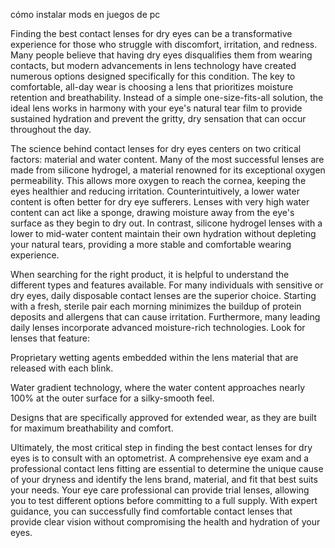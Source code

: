 cómo instalar mods en juegos de pc


Finding the best contact lenses for dry eyes can be a transformative experience for those who struggle with discomfort, irritation, and redness. Many people believe that having dry eyes disqualifies them from wearing contacts, but modern advancements in lens technology have created numerous options designed specifically for this condition. The key to comfortable, all-day wear is choosing a lens that prioritizes moisture retention and breathability. Instead of a simple one-size-fits-all solution, the ideal lens works in harmony with your eye's natural tear film to provide sustained hydration and prevent the gritty, dry sensation that can occur throughout the day.



The science behind contact lenses for dry eyes centers on two critical factors: material and water content. Many of the most successful lenses are made from silicone hydrogel, a material renowned for its exceptional oxygen permeability. This allows more oxygen to reach the cornea, keeping the eyes healthier and reducing irritation. Counterintuitively, a lower water content is often better for dry eye sufferers. Lenses with very high water content can act like a sponge, drawing moisture away from the eye's surface as they begin to dry out. In contrast, silicone hydrogel lenses with a lower to mid-water content maintain their own hydration without depleting your natural tears, providing a more stable and comfortable wearing experience.



When searching for the right product, it is helpful to understand the different types and features available. For many individuals with sensitive or dry eyes, daily disposable contact lenses are the superior choice. Starting with a fresh, sterile pair each morning minimizes the buildup of protein deposits and allergens that can cause irritation. Furthermore, many leading daily lenses incorporate advanced moisture-rich technologies. Look for lenses that feature:



Proprietary wetting agents embedded within the lens material that are released with each blink.


Water gradient technology, where the water content approaches nearly 100% at the outer surface for a silky-smooth feel.


Designs that are specifically approved for extended wear, as they are built for maximum breathability and comfort.








Ultimately, the most critical step in finding the best contact lenses for dry eyes is to consult with an optometrist. A comprehensive eye exam and a professional contact lens fitting are essential to determine the unique cause of your dryness and identify the lens brand, material, and fit that best suits your needs. Your eye care professional can provide trial lenses, allowing you to test different options before committing to a full supply. With expert guidance, you can successfully find comfortable contact lenses that provide clear vision without compromising the health and hydration of your eyes.
